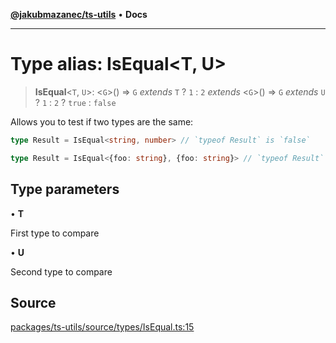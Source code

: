[**@jakubmazanec/ts-utils**](../README.md) • **Docs**

---

# Type alias: IsEqual\<T, U\>

> **IsEqual**\<`T`, `U`\>: \<`G`\>() => `G` _extends_ `T` ? `1` : `2` _extends_ \<`G`\>() => `G`
> _extends_ `U` ? `1` : `2` ? `true` : `false`

Allows you to test if two types are the same:

```TypeScript
type Result = IsEqual<string, number> // `typeof Result` is `false`
```

```TypeScript
type Result = IsEqual<{foo: string}, {foo: string}> // `typeof Result` is `true`
```

## Type parameters

• **T**

First type to compare

• **U**

Second type to compare

## Source

[packages/ts-utils/source/types/IsEqual.ts:15](https://github.com/jakubmazanec/js-tools/blob/4653f1571319b3537b5a901a19e171562b7727e5/packages/ts-utils/source/types/IsEqual.ts#L15)
